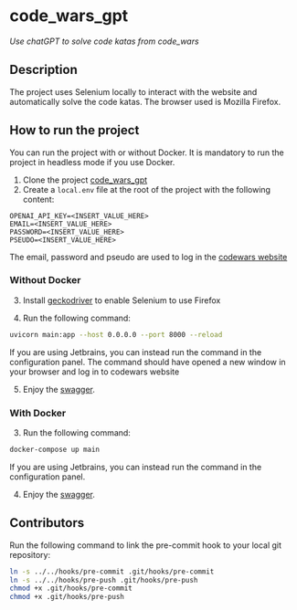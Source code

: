 code_wars_gpt
===========================

_Use chatGPT to solve code katas from code\_wars_

## Description
The project uses Selenium locally to interact with the website and automatically solve the code katas. The browser used is Mozilla Firefox.

## How to run the project

You can run the project with or without Docker.
It is mandatory to run the project in headless mode if you use Docker.
1. Clone the project [code_wars_gpt](https://github.com/maxime-houe/code_wars_gpt)
2. Create a `local.env` file at the root of the project with the following content:
```
OPENAI_API_KEY=<INSERT_VALUE_HERE>
EMAIL=<INSERT_VALUE_HERE>
PASSWORD=<INSERT_VALUE_HERE>
PSEUDO=<INSERT_VALUE_HERE>
```
The email, password and pseudo are used to log in the [codewars website](https://www.codewars.com/)


### Without Docker
3. Install [geckodriver](https://github.com/mozilla/geckodriver/releases) to enable Selenium to use Firefox

4. Run the following command:
```bash
uvicorn main:app --host 0.0.0.0 --port 8000 --reload
```
If you are using Jetbrains, you can instead run the command in the configuration panel.
The command should have opened a new window in your browser and log in to codewars website

5. Enjoy the [swagger](http://localhost:8000/docs).

### With Docker
3. Run the following command:
```bash
docker-compose up main
```
If you are using Jetbrains, you can instead run the command in the configuration panel.

4. Enjoy the [swagger](http://localhost:8000/docs).

## Contributors
Run the following command to link the pre-commit hook to your local git repository:
```bash
ln -s ../../hooks/pre-commit .git/hooks/pre-commit
ln -s ../../hooks/pre-push .git/hooks/pre-push
chmod +x .git/hooks/pre-commit
chmod +x .git/hooks/pre-push
```